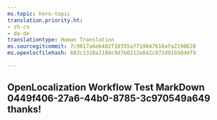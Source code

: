 ```yaml
---
ms.topic: hero-topic
translation.priority.ht:
- zh-cn
- de-de
translationtype: Human Translation
ms.sourcegitcommit: 7c9817a4eb482f10355a7719047618afa2190620
ms.openlocfilehash: 683c1310a3189c9d7b0212e842c872d91b58d4f9

---
```

## OpenLocalization Workflow Test MarkDown 0449f406-27a6-44b0-8785-3c970549a649 thanks!



<!--HONumber=Aug16_HO4-->



